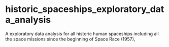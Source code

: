 # historic_spaceships_exploratory_data_analysis
A exploratory data analysis for all historic human spaceships including all the space missions since the beginning of Space Race (1957),
